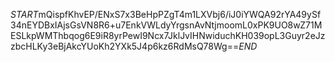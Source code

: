 $START$mQispfKhvEP/ENxS7x3BeHpPZgT4m1LXVbj6/iJ0iYWQA92rYA49ySf34nEYDBxIAjsGsVN8R6+u7EnkVWLdyYrgsnAvNtjmoomL0xPK9UO8wZ71MESLkpWMThbqog6E9iR8yrPewI9Ncx7JklJvIHNwiduchKH039opL3Guyr2eJzzbcHLKy3eBjAkcYUoKh2YXk5J4p6kz6RdMsQ78Wg==$END$